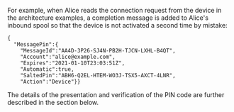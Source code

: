 
For example, when Alice reads the connection request from the device in the architecture 
examples, a completion message is added to Alice's inbound spool so that the device is not 
activated a second time by mistake:

~~~~
{
  "MessagePin":{
    "MessageId":"AA4D-3P26-SJ4N-PB2H-TJCN-LXHL-B4QT",
    "Account":"alice@example.com",
    "Expires":"2021-01-10T23:03:51Z",
    "Automatic":true,
    "SaltedPin":"ABH6-Q2EL-HTEM-WO3J-TSX5-AXCT-4LNR",
    "Action":"Device"}}
~~~~

The details of the presentation and verification of the PIN code
are further described in the section below.

